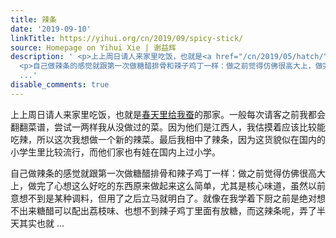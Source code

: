 ```yaml
---
title: 辣条
date: '2019-09-10'
linkTitle: https://yihui.org/cn/2019/09/spicy-stick/
source: Homepage on Yihui Xie | 谢益辉
description: ' <p>上上周日请人来家里吃饭，也就是<a href="/cn/2019/05/hatch/">春天里给我蚕</a>的那家。一般每次请客之前我都会翻翻菜谱，尝试一两样我从没做过的菜。因为他们是江西人，我估摸着应该比较能吃辣，所以这次我想做一个新的辣菜。最后我相中了辣条，因为这货貌似在国内的小学生里比较流行，而他们家也有娃在国内上过小学。</p>
  <p>自己做辣条的感觉就跟第一次做糖醋排骨和辣子鸡丁一样：做之前觉得仿佛很高大上，做完了心想这么好吃的东西原来做起来这么简单，尤其是核心味道，虽然以前意想不到是某种调料，但用了之后立马就明白了。就像在我学着下厨之前是绝对想不出来糖醋可以配出荔枝味、也想不到辣子鸡丁里面有放糖，而这辣条呢，弄了半天其实也就
  ...'
disable_comments: true
---
```

 <p>上上周日请人来家里吃饭，也就是<a href="/cn/2019/05/hatch/">春天里给我蚕</a>的那家。一般每次请客之前我都会翻翻菜谱，尝试一两样我从没做过的菜。因为他们是江西人，我估摸着应该比较能吃辣，所以这次我想做一个新的辣菜。最后我相中了辣条，因为这货貌似在国内的小学生里比较流行，而他们家也有娃在国内上过小学。</p> <p>自己做辣条的感觉就跟第一次做糖醋排骨和辣子鸡丁一样：做之前觉得仿佛很高大上，做完了心想这么好吃的东西原来做起来这么简单，尤其是核心味道，虽然以前意想不到是某种调料，但用了之后立马就明白了。就像在我学着下厨之前是绝对想不出来糖醋可以配出荔枝味、也想不到辣子鸡丁里面有放糖，而这辣条呢，弄了半天其实也就 ...